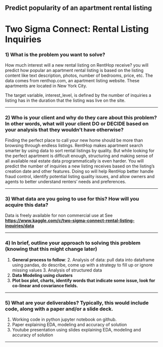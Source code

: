 ## Predict popularity of an apartment rental listing
# Two Sigma Connect: Rental Listing Inquiries

### 1) What is the problem you want to solve?
How much interest will a new rental listing on RentHop receive?
you will predict how popular an apartment rental listing is based on the listing content like text description, photos, number of bedrooms, price, etc. The data comes from renthop.com, an apartment listing website. These apartments are located in New York City.

The target variable, interest_level, is defined by the number of inquiries a listing has in the duration that the listing was live on the site. 

------------


### 2) Who is your client and why do they care about this problem? In other words, what will your client DO or DECIDE based on your analysis that they wouldn’t have otherwise?
Finding the perfect place to call your new home should be more than browsing through endless listings. RentHop makes apartment search smarter by using data to sort rental listings by quality. But while looking for the perfect apartment is difficult enough, structuring and making sense of all available real estate data programmatically is even harder. You will predict the number of inquiries a new listing receives based on the listing’s creation date and other features. Doing so will help RentHop better handle fraud control, identify potential listing quality issues, and allow owners and agents to better understand renters’ needs and preferences.


------------


### 3) What data are you going to use for this? How will you acquire this data?
Data is freely available for non commercial use at See **https://www.kaggle.com/c/two-sigma-connect-rental-listing-inquiries/data**

------------


### 4) In brief, outline your approach to solving this problem (knowing that this might change later)
1. **General process to follow**:
	2. Analysis of data: pull data into dataframe using pandas, do describe, come up with a strategy to fill up or ignore missing values
	3. Analysis of structured data
6. **Data Modeling using clusters**
10. **Plot box plot, charts, identify words that indicate some issue, look for co-linear and covariance fields.**

------------


### 5) What are your deliverables? Typically, this would include code, along with a paper and/or a slide deck.

1. Working code in python jupyter notebook on github.
2. Paper explaining EDA, modeling and accuracy of solution
3. Youtube presentation using slides explaining EDA, modeling and accuracy of solution

------------

